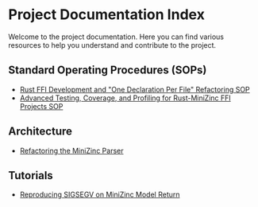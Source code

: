 # Project Documentation Index

Welcome to the project documentation. Here you can find various resources to help you understand and contribute to the project.

## Standard Operating Procedures (SOPs)

*   [Rust FFI Development and "One Declaration Per File" Refactoring SOP](sops/rust_ffi_refactoring_sop.md)
*   [Advanced Testing, Coverage, and Profiling for Rust-MiniZinc FFI Projects SOP](sops/advanced_testing_profiling_ffi_v2.md)

## Architecture

*   [Refactoring the MiniZinc Parser](architecture/parser_refactoring.md)

## Tutorials

*   [Reproducing SIGSEGV on MiniZinc Model Return](tutorials/reproduce_sigsegv_on_model_return.md)